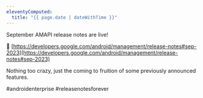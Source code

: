 ```yaml
---
eleventyComputed:
  title: "{{ page.date | dateWithTime }}"
---
```

September AMAPI release notes are live!

🔗 [https://developers.google.com/android/management/release-notes#sep-2023](https://developers.google.com/android/management/release-notes#sep-2023)

Nothing too crazy, just the coming to fruition of some previously announced features.

#androidenterprise #releasenotesforever